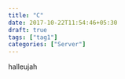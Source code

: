 ```yaml
---
title: "C"
date: 2017-10-22T11:54:46+05:30
draft: true
tags: ["tag1"]
categories: ["Server"]
---
```

halleujah
